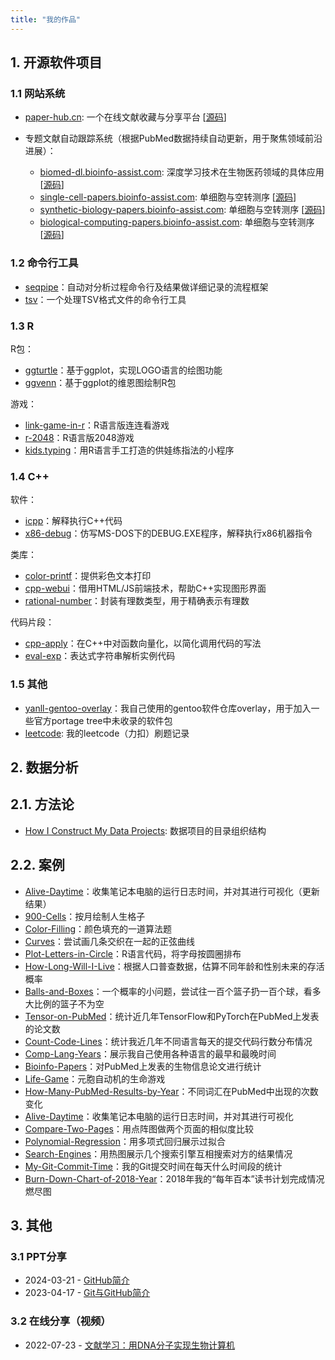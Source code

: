 ```yaml
---
title: "我的作品"
---
```


## 1. 开源软件项目

### 1.1 网站系统

- [paper-hub.cn](https://paper-hub.cn/): 一个在线文献收藏与分享平台 [[源码](https://github.com/yanlinlin82/paper-hub.cn)]

- 专题文献自动跟踪系统（根据PubMed数据持续自动更新，用于聚焦领域前沿进展）：
    - [biomed-dl.bioinfo-assist.com](https://biomed-dl.bioinfo-assist.com/): 深度学习技术在生物医药领域的具体应用 [[源码](https://github.com/yanlinlin82/what-deep-learning-does-in-biomedicine/)]
    - [single-cell-papers.bioinfo-assist.com](https://single-cell-papers.bioinfo-assist.com/): 单细胞与空转测序 [[源码](https://github.com/yanlinlin82/single-cell-papers)]
    - [synthetic-biology-papers.bioinfo-assist.com](https://synthetic-biology-papers.bioinfo-assist.com/): 单细胞与空转测序 [[源码](https://github.com/yanlinlin82/synthetic-biology-papers)]
    - [biological-computing-papers.bioinfo-assist.com](https://biological-computing-papers.bioinfo-assist.com/): 单细胞与空转测序 [[源码](https://github.com/yanlinlin82/biological-computing-papers)]

### 1.2 命令行工具

- [seqpipe](https://github.com/yanlinlin82/seqpipe)：自动对分析过程命令行及结果做详细记录的流程框架
- [tsv](https://github.com/yanlinlin82/tsv)：一个处理TSV格式文件的命令行工具

### 1.3 R

R包：

- [ggturtle](https://github.com/yanlinlin82/ggturtle)：基于ggplot，实现LOGO语言的绘图功能
- [ggvenn](https://github.com/yanlinlin82/ggvenn)：基于ggplot的维恩图绘制R包

游戏：

- [link-game-in-r](https://github.com/yanlinlin82/link-game-in-r)：R语言版连连看游戏
- [r-2048](https://github.com/yanlinlin82/r-2048)：R语言版2048游戏
- [kids.typing](https://github.com/yanlinlin82/kids.typing)：用R语言手工打造的供娃练指法的小程序

### 1.4 C++

软件：

- [icpp](https://github.com/yanlinlin82/icpp)：解释执行C++代码
- [x86-debug](https://github.com/yanlinlin82/x86-debug)：仿写MS-DOS下的DEBUG.EXE程序，解释执行x86机器指令

类库：

- [color-printf](https://github.com/yanlinlin82/color-printf)：提供彩色文本打印
- [cpp-webui](https://github.com/yanlinlin82/cpp-webui)：借用HTML/JS前端技术，帮助C++实现图形界面
- [rational-number](https://github.com/yanlinlin82/rational-number)：封装有理数类型，用于精确表示有理数

代码片段：

- [cpp-apply](https://github.com/yanlinlin82/cpp-apply)：在C++中对函数向量化，以简化调用代码的写法
- [eval-exp](https://github.com/yanlinlin82/eval-exp)：表达式字符串解析实例代码

### 1.5 其他

- [yanll-gentoo-overlay](https://github.com/yanlinlin82/yanll-gentoo-overlay)：我自己使用的gentoo软件仓库overlay，用于加入一些官方portage tree中未收录的软件包
- [leetcode](https://github.com/yanlinlin82/leetcode): 我的leetcode（力扣）刷题记录

## 2. 数据分析

## 2.1. 方法论

- [How I Construct My Data Projects](https://github.com/yanlinlin82/how-i-construct-my-data-projects): 数据项目的目录组织结构

## 2.2. 案例

- [Alive-Daytime](https://github.com/yanlinlin82/191205a_Alive-Daytime)：收集笔记本电脑的运行日志时间，并对其进行可视化（更新结果）
- [900-Cells](https://github.com/yanlinlin82/191019a_900-Cells)：按月绘制人生格子
- [Color-Filling](https://github.com/yanlinlin82/191017a_Color-Filling)：颜色填充的一道算法题
- [Curves](https://github.com/yanlinlin82/191016a_Curves)：尝试画几条交织在一起的正弦曲线
- [Plot-Letters-in-Circle](https://github.com/yanlinlin82/190928a_Plot-Letters-in-Circle)：R语言代码，将字母按圆圈排布
- [How-Long-Will-I-Live](https://github.com/yanlinlin82/190926a_How-Long-Will-I-Live)：根据人口普查数据，估算不同年龄和性别未来的存活概率
- [Balls-and-Boxes](https://github.com/yanlinlin82/190925a_Balls-and-Boxes)：一个概率的小问题，尝试往一百个篮子扔一百个球，看多大比例的篮子不为空
- [Tensor-on-PubMed](https://github.com/yanlinlin82/190920a_Tensor-on-PubMed)：统计近几年TensorFlow和PyTorch在PubMed上发表的论文数
- [Count-Code-Lines](https://github.com/yanlinlin82/190911a_Count-Code-Lines)：统计我近几年不同语言每天的提交代码行数分布情况
- [Comp-Lang-Years](https://github.com/yanlinlin82/190907a_Comp-Lang-Years)：展示我自己使用各种语言的最早和最晚时间
- [Bioinfo-Papers](https://github.com/yanlinlin82/190825a_Bioinfo-Papers)：对PubMed上发表的生物信息论文进行统计
- [Life-Game](https://github.com/yanlinlin82/190824a_Life-Game)：元胞自动机的生命游戏
- [How-Many-PubMed-Results-by-Year](https://github.com/yanlinlin82/190823a_How-Many-PubMed-Results-by-Year)：不同词汇在PubMed中出现的次数变化
- [Alive-Daytime](https://github.com/yanlinlin82/190822a_Alive-Daytime)：收集笔记本电脑的运行日志时间，并对其进行可视化
- [Compare-Two-Pages](https://github.com/yanlinlin82/190821a_Compare-Two-Pages)：用点阵图做两个页面的相似度比较
- [Polynomial-Regression](https://github.com/yanlinlin82/190812a_Polynomial-Regression)：用多项式回归展示过拟合
- [Search-Engines](https://github.com/yanlinlin82/190805a_Search-Engines)：用热图展示几个搜索引擎互相搜索对方的结果情况
- [My-Git-Commit-Time](https://github.com/yanlinlin82/190803a_My-Git-Commit-Time)：我的Git提交时间在每天什么时间段的统计
- [Burn-Down-Chart-of-2018-Year](https://github.com/yanlinlin82/181231a_Burn-Down-Chart-of-2018-Year)：2018年我的“每年百本”读书计划完成情况燃尽图

## 3. 其他

### 3.1 PPT分享

- 2024-03-21 - [GitHub简介](https://github.com/yanlinlin82/share/raw/main/GitHub%E7%AE%80%E4%BB%8B-20240321.pptx)
- 2023-04-17 - [Git与GitHub简介](https://github.com/yanlinlin82/share/raw/main/Git%E4%B8%8EGitHub%E7%AE%80%E4%BB%8B-20230417.pptx)

### 3.2 在线分享（视频）

- 2022-07-23 - [文献学习：用DNA分子实现生物计算机](https://www.bilibili.com/video/BV1ug4111728/)
